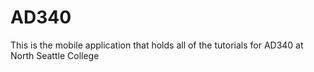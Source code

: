 # AD340

This is the mobile application that holds all of the tutorials for AD340 at North Seattle College
